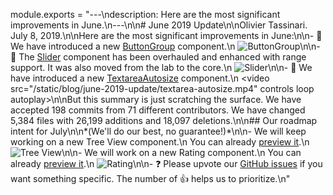 module.exports = "---\ndescription: Here are the most significant improvements in June.\n---\n\n# June 2019 Update\n\nOlivier Tassinari. July 8, 2019.\n\nHere are the most significant improvements in June:\n\n- 💄 We have introduced a new [ButtonGroup](/components/buttons/#grouped-buttons) component.\n  ![ButtonGroup](/static/blog/june-2019-update/button-group.png)\n\n- 💄 The [Slider](/components/slider/) component has been overhauled and enhanced with range support. It was also moved from the lab to the core.\n  ![Slider](/static/blog/june-2019-update/slider.png)\n\n- 💄 We have introduced a new [TextareaAutosize](/components/textarea-autosize/) component.\n  <video src=\"/static/blog/june-2019-update/textarea-autosize.mp4\" controls loop autoplay></video>\n\nBut this summary is just scratching the surface. We have accepted 198 commits from 71 different contributors. We have changed 5,384 files with 26,199 additions and 18,097 deletions.\n\n## Our roadmap intent for July\n\n*(We'll do our best, no guarantee!)*\n\n- We will keep working on a new Tree View component.\n  You can already [preview it](https://deploy-preview-14827--material-ui.netlify.com/components/tree-view/).\n  ![Tree View](/static/blog/may-2019-update/tree-view.png)\n\n- We will work on a new Rating component.\n  You can already [preview it](https://deploy-preview-16455--material-ui.netlify.com/components/rating/).\n  ![Rating](/static/blog/june-2019-update/rating.png)\n\n- ❓ Please upvote our [GitHub issues](https://github.com/Foso/material-ui/issues) if you want something specific. The number of 👍 helps us to prioritize.\n"